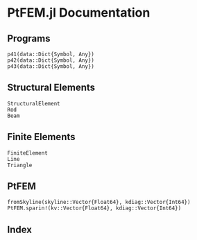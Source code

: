 # PtFEM.jl Documentation


## Programs

```@docs
p41(data::Dict{Symbol, Any})
p42(data::Dict{Symbol, Any})
p43(data::Dict{Symbol, Any})
```

## Structural Elements

```@docs
StructuralElement
Rod
Beam
```

## Finite Elements

```@docs
FiniteElement
Line
Triangle
```

## PtFEM

```@docs
fromSkyline(skyline::Vector{Float64}, kdiag::Vector{Int64})
PtFEM.sparin!(kv::Vector{Float64}, kdiag::Vector{Int64})
```

## Index
```@index
```
